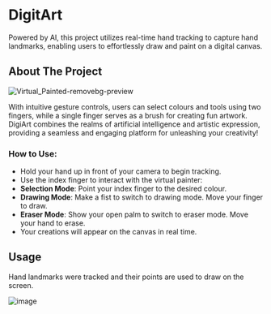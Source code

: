 # DigitArt
Powered by AI, this project utilizes real-time hand tracking to capture hand landmarks, enabling users to effortlessly draw and paint on a digital canvas. 


<!-- ABOUT THE PROJECT -->
## About The Project

![Virtual_Painted-removebg-preview](https://github.com/phanannie/DigitArt/assets/108703625/0829aa84-6ba1-4d68-b36c-46645bfaffb6)

With intuitive gesture controls, users can select colours and tools using two fingers, while a single finger serves as a brush for creating fun artwork. DigiArt combines the realms of artificial intelligence and artistic expression, providing a seamless and engaging platform for unleashing your creativity!

### How to Use:
* Hold your hand up in front of your camera to begin tracking.
* Use the index finger to interact with the virtual painter:
* **Selection Mode**: Point your index finger to the desired colour.
* **Drawing Mode**: Make a fist to switch to drawing mode. Move your finger to draw.
* **Eraser Mode**: Show your open palm to switch to eraser mode. Move your hand to erase.
* Your creations will appear on the canvas in real time.

## Usage

Hand landmarks were tracked and their points are used to draw on the screen. 

![image](https://github.com/phanannie/DigitArt/assets/108703625/10d13107-0f2c-44ad-9a7d-fd1d87163fac)







